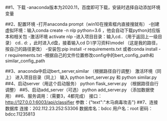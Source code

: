 ##1、下载
    -anaconda版本为2020.11，百度即可下载，安装时选择自动添加环境变量
    
##2、配置环境
    -打开anaconda prompt（win10在搜索框内直接搜就有）
    -创建虚拟环境：输入conda create -n nlp python=3.6 ，他会自动下载python对应版本和相关包
    -激活环境 activate nlp
    -进入项目目录：输入cd..（用于返回上一级目录）  cd..  d:   ，此时进入d盘，接着输入cd D:\学习资料\model （这是我的路径，按自己的路径更改）
    -安装包:pip install -r requirements.txt
           或者conda install -r requirements.txt
    -根据自己的文件位置修改config中的bert_config_path和similar_config_path
    
##3、anaconda中启动bert_server,similar （根据路径自行调整）
   激活环境（同上）
   进入项目目录（同上）
   输入 python bert_server.py 
   和 python similar.py 
##4、启动server（用这个启动服务）
   python flask_server.py   （根据路径自行调整）
##5、启动add_server（可选）
   python add_server.py （添加数据使用）
##6、服务调用：（需要3，4都完成）
    接口：http://127.0.0.1:6003/api/classifier
    参数：{"text":"木马病毒攻击"}
##7、连接数据库
      连接：202.112.23.252:53306
      数据库名：bdcc
      用户名：root
      密码：bdcc.11235813
